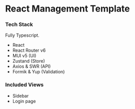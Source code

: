# React Management Template

### Tech Stack

Fully Typescript.

-   React
-   React Router v6
-   MUI v5 (UI)
-   Zustand (Store)
-   Axios & SWR (API)
-   Formik & Yup (Validation)

### Included Views

-   Sidebar
-   Login page
